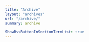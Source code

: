 ```yaml
---
title: "Archive"
layout: "archives"
url: "/archive/"
summary: archive

ShowRssButtonInSectionTermList: true
---
```



